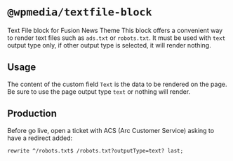 # `@wpmedia/textfile-block`

Text File block for Fusion News Theme
This block offers a convenient way to render text files such as `ads.txt` or `robots.txt`. It must be used with `text` output type only, if other output type is selected, it will render nothing.

## Usage

The content of the custom field `Text` is the data to be rendered on the page.
Be sure to use the page output type `text` or nothing will render. 

## Production

Before go live, open a ticket with ACS (Arc Customer Service) asking to have a redirect added:
```
rewrite ^/robots.txt$ /robots.txt?outputType=text? last;
```

